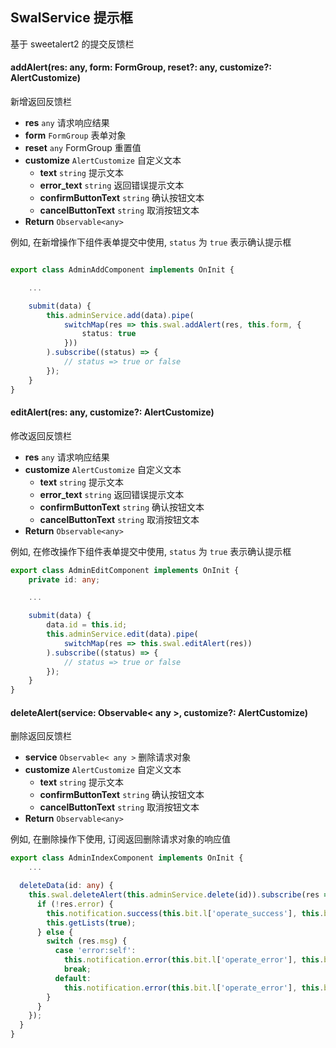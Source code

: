 ## SwalService 提示框

基于 sweetalert2 的提交反馈栏

#### addAlert(res: any, form: FormGroup, reset?: any, customize?: AlertCustomize)

新增返回反馈栏

- **res** `any` 请求响应结果
- **form** `FormGroup` 表单对象
- **reset** `any` FormGroup 重置值
- **customize** `AlertCustomize` 自定义文本
    - **text** `string` 提示文本
    - **error_text** `string` 返回错误提示文本
    - **confirmButtonText** `string` 确认按钮文本
    - **cancelButtonText** `string` 取消按钮文本
- **Return** `Observable<any>`

例如, 在新增操作下组件表单提交中使用, `status` 为 `true` 表示确认提示框

```typescript

export class AdminAddComponent implements OnInit {

    ...

    submit(data) {
        this.adminService.add(data).pipe(
            switchMap(res => this.swal.addAlert(res, this.form, {
                status: true
            }))
        ).subscribe((status) => {
            // status => true or false
        });
    }
}
```

#### editAlert(res: any, customize?: AlertCustomize)

修改返回反馈栏

- **res** `any` 请求响应结果
- **customize** `AlertCustomize` 自定义文本
    - **text** `string` 提示文本
    - **error_text** `string` 返回错误提示文本
    - **confirmButtonText** `string` 确认按钮文本
    - **cancelButtonText** `string` 取消按钮文本
- **Return** `Observable<any>`

例如, 在修改操作下组件表单提交中使用, `status` 为 `true` 表示确认提示框

```typescript
export class AdminEditComponent implements OnInit {
    private id: any;

    ...

    submit(data) {
        data.id = this.id;
        this.adminService.edit(data).pipe(
            switchMap(res => this.swal.editAlert(res))
        ).subscribe((status) => {
            // status => true or false
        });
    }
}
```

#### deleteAlert(service: Observable< any >, customize?: AlertCustomize)

删除返回反馈栏

- **service** `Observable< any >` 删除请求对象
- **customize** `AlertCustomize` 自定义文本
    - **text** `string` 提示文本
    - **confirmButtonText** `string` 确认按钮文本
    - **cancelButtonText** `string` 取消按钮文本
- **Return** `Observable<any>`

例如, 在删除操作下使用, 订阅返回删除请求对象的响应值

```typescript
export class AdminIndexComponent implements OnInit {
    ...

  deleteData(id: any) {
    this.swal.deleteAlert(this.adminService.delete(id)).subscribe(res => {
      if (!res.error) {
        this.notification.success(this.bit.l['operate_success'], this.bit.l['delete_success']);
        this.getLists(true);
      } else {
        switch (res.msg) {
          case 'error:self':
            this.notification.error(this.bit.l['operate_error'], this.bit.l['error_delete_self']);
            break;
          default:
            this.notification.error(this.bit.l['operate_error'], this.bit.l['delete_error']);
        }
      }
    });
  }
}
```